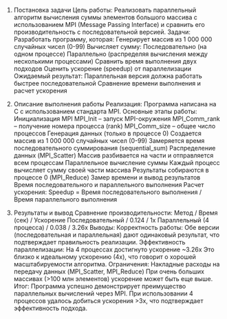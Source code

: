 1. Постановка задачи
Цель работы:
Реализовать параллельный алгоритм вычисления суммы элементов большого массива с использованием MPI (Message Passing Interface) и сравнить его производительность с последовательной версией.
Задачи:
Разработать программу, которая:
Генерирует массив из 1 000 000 случайных чисел (0-99)
Вычисляет сумму:
Последовательно (на одном процессе)
Параллельно (распределяя вычисления между несколькими процессами)
Сравнить время выполнения двух подходов
Оценить ускорение (speedup) от параллелизации
Ожидаемый результат:
Параллельная версия должна работать быстрее последовательной
Сравнение времени выполнения и расчет ускорения

2. Описание выполнения работы
Реализация:
Программа написана на C с использованием стандарта MPI. Основные этапы работы:
Инициализация MPI
MPI_Init – запуск MPI-окружения
MPI_Comm_rank – получение номера процесса (rank)
MPI_Comm_size – общее число процессов
Генерация данных (только в процессе 0)
Создается массив из 1 000 000 случайных чисел (0-99)
Замеряется время последовательного суммирования (sequential_sum)
Распределение данных (MPI_Scatter)
Массив разбивается на части и отправляется всем процессам
Параллельное вычисление суммы
Каждый процесс вычисляет сумму своей части массива
Результаты собираются в процессе 0 (MPI_Reduce)
Замер времени и вывод результатов
Время последовательного и параллельного выполнения
Расчет ускорения:
Speedup = Время последовательного выполнения / Время параллельного выполнения

3. Результаты и вывод
Сравнение производительности:
Метод	/ Время (сек) /	Ускорение
Последовательный	/ 0.124 /	1x
Параллельный (4 процесса)	/ 0.038 /	3.26x
Выводы:
Корректность работы:
Обе версии (последовательная и параллельная) дают одинаковый результат, что подтверждает правильность реализации.
Эффективность параллелизации:
На 4 процессах достигнуто ускорение ~3.26x
Это близко к идеальному ускорению (4x), что говорит о хорошей масштабируемости алгоритма.
Ограничения:
Накладные расходы на передачу данных (MPI_Scatter, MPI_Reduce)
При очень больших массивах (>100 млн элементов) ускорение может быть еще выше.
Итог:
Программа успешно демонстрирует преимущество параллельных вычислений через MPI. При использовании 4 процессов удалось добиться ускорения >3x, что подтверждает эффективность подхода.
